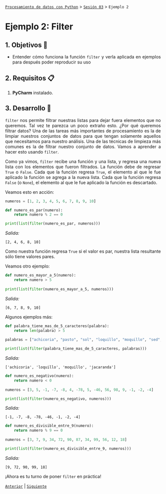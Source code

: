 [`Procesamiento de datos con Python`](../../Readme.md) > [`Sesión 03`](../Readme.md) > `Ejemplo 2`

# Ejemplo 2: Filter

<div style="text-align: justify;">

## 1. Objetivos :dart:

- Entender cómo funciona la función `filter` y verla aplicada en ejemplos para después poder reproducir su uso

## 2. Requisitos :clipboard:

1. **PyCharm** instalado.

## 3. Desarrollo :rocket:

`filter` nos permite filtrar nuestras listas para dejar fuera elementos que no queremos. Tal vez te parezca un poco extraño esto. ¿Por qué queremos filtrar datos? Una de las tareas más importantes de procesamiento es la de limpiar nuestros conjuntos de datos para que tengan solamente aquellos que necesitamos para nuestro análisis. Una de las técnicas de limpieza más comunes es la de filtrar nuestro conjunto de datos. Vamos a aprender a hacer esto usando `filter`.

Como ya vimos, `filter` recibe una función y una lista, y regresa una nueva lista con los elementos que fueron filtrados. La función debe de regresar `True` o `False`. Cada que la función regresa `True`, el elemento al que le fue aplicado la función se agrega a la nueva lista. Cada que la función regresa `False` (o `None`), el elemento al que le fue aplicado la función es descartado.

Veamos esto en acción:

```python
numeros = [1, 2, 3, 4, 5, 6, 7, 8, 9, 10]

def numero_es_par(numero):
    return numero % 2 == 0

print(list(filter(numero_es_par, numeros)))
```
*Salida:*
```
[2, 4, 6, 8, 10]
```

Como nuestra función regresa `True` si el valor es par, nuestra lista resultante sólo tiene valores pares.

Veamos otro ejemplo:

```python
def numero_es_mayor_a_5(numero):
    return numero > 5
    
print(list(filter(numero_es_mayor_a_5, numeros)))
```
*Salida:*
```
[6, 7, 8, 9, 10]
```

Algunos ejemplos más:

```python
def palabra_tiene_mas_de_5_caracteres(palabra):
    return len(palabra) > 5
    
palabras = ["achicoria", "pasto", "sol", "loquillo", "moquillo", "sed", "pez", "jacaranda", "mil"]

print(list(filter(palabra_tiene_mas_de_5_caracteres, palabras)))
```
*Salida:*
```
['achicoria', 'loquillo', 'moquillo', 'jacaranda']
```

```python
def numero_es_negativo(numero):
    return numero < 0
    
numeros = [3, 5, -1, -7, -8, 4, -78, 5, -46, 56, 98, 9, -1, -2, -4]

print(list(filter(numero_es_negativo, numeros)))
```
*Salida:*
```
[-1, -7, -8, -78, -46, -1, -2, -4]
```

```python
def numero_es_divisible_entre_9(numero):
    return numero % 9 == 0
    
numeros = [3, 7, 9, 34, 72, 90, 87, 34, 99, 56, 12, 18]

print(list(filter(numero_es_divisible_entre_9, numeros)))
```
*Salida:*
```
[9, 72, 90, 99, 18]
```

¡Ahora es tu turno de poner `filter` en práctica!

[`Anterior`](../Readme.md) | [`Siguiente`](../Readme.md)

</div>